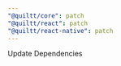 ```yaml
---
"@quiltt/core": patch
"@quiltt/react": patch
"@quiltt/react-native": patch
---
```


Update Dependencies
